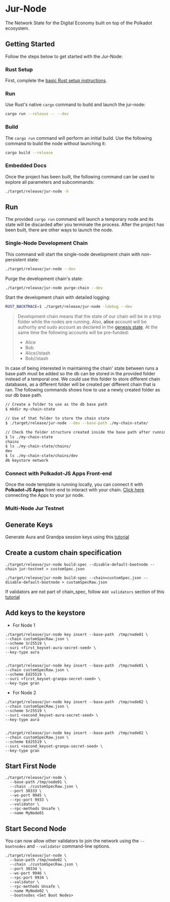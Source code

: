 # Jur-Node

The Network State for the Digital Economy built on top of the Polkadot ecosystem.

## Getting Started

Follow the steps below to get started with the Jur-Node:

### Rust Setup

First, complete the [basic Rust setup instructions](./docs/rust-setup.md).

### Run

Use Rust's native `cargo` command to build and launch the jur-node:

```sh
cargo run --release -- --dev
```

### Build

The `cargo run` command will perform an initial build. Use the following command to build the node
without launching it:

```sh
cargo build --release
```

### Embedded Docs

Once the project has been built, the following command can be used to explore all parameters and
subcommands:

```sh
./target/release/jur-node -h
```

## Run

The provided `cargo run` command will launch a temporary node and its state will be discarded after
you terminate the process. After the project has been built, there are other ways to launch the
node.

### Single-Node Development Chain

This command will start the single-node development chain with non-persistent state:

```bash
./target/release/jur-node --dev
```

Purge the development chain's state:

```bash
./target/release/jur-node purge-chain --dev
```

Start the development chain with detailed logging:

```bash
RUST_BACKTRACE=1 ./target/release/jur-node -ldebug --dev
```

> Development chain means that the state of our chain will be in a tmp folder while the nodes are
> running. Also, **alice** account will be authority and sudo account as declared in the
> [genesis state](https://github.com/jurteam/jur-node/blob/8fe1a147a4a7437cf991fa5ee0921679d189af41/node/src/chain_spec.rs#L51).
> At the same time the following accounts will be pre-funded:
> - Alice
> - Bob
> - Alice//stash
> - Bob//stash

In case of being interested in maintaining the chain' state between runs a base path must be added
so the db can be stored in the provided folder instead of a temporal one. We could use this folder
to store different chain databases, as a different folder will be created per different chain that
is ran. The following commands shows how to use a newly created folder as our db base path.

```bash
// Create a folder to use as the db base path
$ mkdir my-chain-state

// Use of that folder to store the chain state
$ ./target/release/jur-node --dev --base-path ./my-chain-state/

// Check the folder structure created inside the base path after running the chain
$ ls ./my-chain-state
chains
$ ls ./my-chain-state/chains/
dev
$ ls ./my-chain-state/chains/dev
db keystore network
```


### Connect with Polkadot-JS Apps Front-end

Once the node template is running locally, you can connect it with **Polkadot-JS Apps** front-end
to interact with your chain. [Click
here](https://polkadot.js.org/apps/#/explorer?rpc=ws://localhost:9944) connecting the Apps to your
jur node.

### Multi-Node Jur Testnet

## Generate Keys
Generate Aura and Grandpa session keys using this [tutorial](https://docs.substrate.io/tutorials/get-started/trusted-network/#generate-your-account-and-keys)

## Create a custom chain specification


```
./target/release/jur-node build-spec --disable-default-bootnode --chain jur-testnet > customSpec.json

./target/release/jur-node build-spec --chain=customSpec.json --disable-default-bootnode > customSpecRaw.json
```

If validators are not part of chain_spec, follow `Add validators` section of this [tutorial](https://docs.substrate.io/tutorials/get-started/trusted-network/#create-a-custom-chain-specification)

## Add keys to the keystore

* For Node 1

```
./target/release/jur-node key insert --base-path  /tmp/node01 \
--chain customSpecRaw.json \
--scheme Sr25519 \
--suri <first_keyset-aura-secret-seed> \
--key-type aura


./target/release/jur-node key insert --base-path  /tmp/node01 \
--chain customSpecRaw.json \
--scheme Ed25519 \
--suri <first_keyset-granpa-secret-seed> \
--key-type gran
```

* For Node 2

```
./target/release/jur-node key insert --base-path  /tmp/node02 \
--chain customSpecRaw.json \
--scheme Sr25519 \
--suri <second_keyset-aura-secret-seed> \
--key-type aura


./target/release/jur-node key insert --base-path  /tmp/node02 \
--chain customSpecRaw.json \
--scheme Ed25519 \
--suri <second_keyset-granpa-secret-seed> \
--key-type gran
```

## Start First Node

```
./target/release/jur-node \
  --base-path /tmp/node01 \
  --chain ./customSpecRaw.json \
  --port 30333 \
  --ws-port 9945 \
  --rpc-port 9933 \
  --validator \
  --rpc-methods Unsafe \
  --name MyNode01
```


## Start Second Node

You can now allow other validators to join the network using the `--bootnodes` and `--validator` command-line options.
```
./target/release/jur-node \
  --base-path /tmp/node02 \
  --chain ./customSpecRaw.json \
  --port 30334 \
  --ws-port 9946 \
  --rpc-port 9934 \
  --validator \
  --rpc-methods Unsafe \
  --name MyNode02 \
  --bootnodes <Set Boot Nodes>
```











